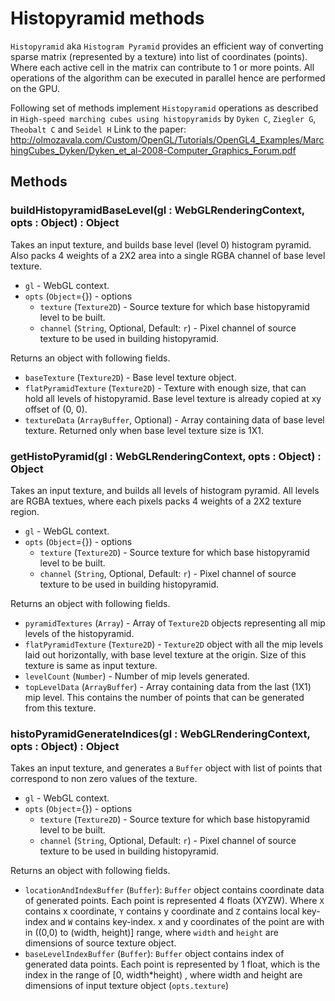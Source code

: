 # Histopyramid methods

`Histopyramid` aka `Histogram Pyramid` provides an efficient way of converting sparse matrix (represented by a texture) into list of coordinates (points). Where each active cell in the matrix can contribute to 1 or more points. All operations of the algorithm can be executed in parallel hence are performed on the GPU.

Following set of methods implement `Histopyramid` operations as described in `High‐speed marching cubes using histopyramids` by `Dyken C`, `Ziegler G`, `Theobalt C` and `Seidel H`
Link to the paper: http://olmozavala.com/Custom/OpenGL/Tutorials/OpenGL4_Examples/MarchingCubes_Dyken/Dyken_et_al-2008-Computer_Graphics_Forum.pdf

## Methods

### buildHistopyramidBaseLevel(gl : WebGLRenderingContext, opts : Object) : Object

Takes an input texture, and builds base level (level 0) histogram pyramid. Also packs 4 weights of a 2X2 area into a single RGBA channel of base level texture.

* `gl` - WebGL context.
* `opts` (`Object`={}) - options
  * `texture` (`Texture2D`) - Source texture for which base histopyramid level to be built.
  * `channel` (`String`, Optional, Default: `r`) - Pixel channel of source texture to be used in building histopyramid.

Returns an object with following fields.

* `baseTexture` (`Texture2D`) - Base level texture object.
* `flatPyramidTexture` (`Texture2D`) - Texture with enough size, that can hold all levels of histopyramid. Base level texture is already copied at xy offset of (0, 0).
* `textureData` (`ArrayBuffer`, Optional) - Array containing data of base level texture. Returned only when base level texture size is 1X1.


### getHistoPyramid(gl : WebGLRenderingContext, opts : Object) : Object

Takes an input texture, and builds all levels of histogram pyramid. All levels are RGBA textues, where each pixels packs 4 weights of a 2X2 texture region.

* `gl` - WebGL context.
* `opts` (`Object`={}) - options
  * `texture` (`Texture2D`) - Source texture for which base histopyramid level to be built.
  * `channel` (`String`, Optional, Default: `r`) - Pixel channel of source texture to be used in building histopyramid.

Returns an object with following fields.

* `pyramidTextures` (`Array`) - Array of `Texture2D` objects representing all mip levels of the histopyramid.
* `flatPyramidTexture` (`Texture2D`) - `Texture2D` object with all the mip levels laid out horizontally, with base level texture at the origin. Size of this texture is same as input texture.
* `levelCount` (`Number`) - Number of mip levels generated.
* `topLevelData` (`ArrayBuffer`) - Array containing data from the last (1X1) mip level. This contains the number of points that can be generated from this texture.


### histoPyramidGenerateIndices(gl : WebGLRenderingContext, opts : Object) : Object

Takes an input texture, and generates a `Buffer` object with list of points that correspond to non zero values of the texture.

* `gl` - WebGL context.
* `opts` (`Object`={}) - options
  * `texture` (`Texture2D`) - Source texture for which base histopyramid level to be built.
  * `channel` (`String`, Optional, Default: `r`) - Pixel channel of source texture to be used in building histopyramid.

Returns an object with following fields.

* `locationAndIndexBuffer` (`Buffer`): `Buffer` object contains coordinate data of generated points. Each point is represented 4 floats (XYZW). Where `X` contains x coordinate, `Y` contains y coordinate and `Z` contains local key-index and `W` contains key-index. x and y coordinates of the point are with in ((0,0) to (width, height)] range, where `width` and `height` are dimensions of source texture object.
* `baseLevelIndexBuffer` (`Buffer`): `Buffer` object contains index of generated data points. Each point is represented by 1 float, which is the index in the range of [0, width*height) , where width and height are dimensions of input texture object (`opts.texture`)
